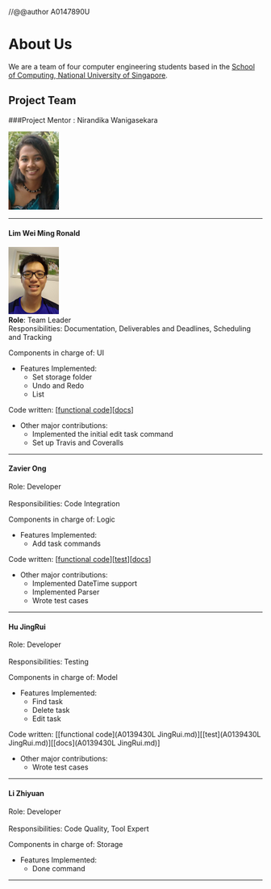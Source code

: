 //@@author A0147890U

# About Us

We are a team of four computer engineering students based in the [School of Computing, National University of Singapore](http://www.comp.nus.edu.sg).

## Project Team

###Project Mentor :  Nirandika Wanigasekara  

<img src="images/CIMG2539.JPG" width="100"><br>

-----

#### Lim Wei Ming Ronald

<img src = "images/20160829_233629(1).jpg" width="100"><br>
**Role**: Team Leader <br>
Responsibilities: Documentation, Deliverables and Deadlines, Scheduling and Tracking

Components in charge of: UI

* Features Implemented:<br>
	* Set storage folder<br>
	* Undo and Redo<br>
	* List

Code written: [[functional code](A0147890U.md)][[docs](A0147890U.md)]

* Other major contributions:<br>
	* Implemented the initial edit task command
	* Set up Travis and Coveralls
	
-----

#### Zavier Ong 
Role: Developer <br>  
Responsibilities: Code Integration

Components in charge of: Logic
* Features Implemented:<br>
	* Add task commands

Code written: [[functional code](A0138993L.md)][[test](A0138993L.md)][[docs](A0138993L.md)]

* Other major contributions:<br>
	* Implemented DateTime support
	* Implemented Parser
	* Wrote test cases

-----

#### Hu JingRui
Role: Developer <br>  
Responsibilities: Testing

Components in charge of: Model
* Features Implemented:<br>
	* Find task
	* Delete task
	* Edit task
	
Code written: [[functional code](A0139430L JingRui.md)][[test](A0139430L JingRui.md)][[docs](A0139430L JingRui.md)]

* Other major contributions:<br>
	* Wrote test cases

-----

#### Li Zhiyuan
Role: Developer <br>  
Responsibilities: Code Quality, Tool Expert

Components in charge of: Storage
* Features Implemented:<br>
	* Done command
	
	
-----